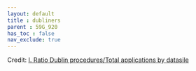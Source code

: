 ```yaml
---
layout: default
title : dubliners
parent : 59G_920
has_toc : false
nav_exclude: true
--- 
```


<div id="observablehq-contents-4c0c1fef"></div>
<div id="observablehq-Intro-4c0c1fef"></div>
<div id="observablehq-VISU-4c0c1fef"></div>
<div id="observablehq-graph-4c0c1fef"></div>
<div id="observablehq-viewof-origines-4c0c1fef"></div>
<div id="observablehq-graph1-4c0c1fef"></div>
<div id="observablehq-map-4c0c1fef"></div>
<div id="observablehq-viewof-annee_min2-4c0c1fef"></div>
<div id="observablehq-map1-4c0c1fef"></div>
<div id="observablehq-Attention-4c0c1fef"></div>
<div id="observablehq-Comment-4c0c1fef"></div>
<p>Credit: <a href="https://observablehq.com/d/dc651ec630d48c20">I. Ratio Dublin procedures/Total applications by datasile</a></p>

<link rel="stylesheet" href="https://cdn.jsdelivr.net/npm/@observablehq/inspector@5/dist/inspector.css">
<script type="module">
import {Runtime, Inspector} from "https://cdn.jsdelivr.net/npm/@observablehq/runtime@5/dist/runtime.js";
import define from "https://api.observablehq.com/d/dc651ec630d48c20.js?v=4";
new Runtime().module(define, name => {
  if (name === "contents") return new Inspector(document.querySelector("#observablehq-contents-4c0c1fef"));
  if (name === "Intro") return new Inspector(document.querySelector("#observablehq-Intro-4c0c1fef"));
  if (name === "VISU") return new Inspector(document.querySelector("#observablehq-VISU-4c0c1fef"));
  if (name === "graph") return new Inspector(document.querySelector("#observablehq-graph-4c0c1fef"));
  if (name === "viewof origines") return new Inspector(document.querySelector("#observablehq-viewof-origines-4c0c1fef"));
  if (name === "graph1") return new Inspector(document.querySelector("#observablehq-graph1-4c0c1fef"));
  if (name === "map") return new Inspector(document.querySelector("#observablehq-map-4c0c1fef"));
  if (name === "viewof annee_min2") return new Inspector(document.querySelector("#observablehq-viewof-annee_min2-4c0c1fef"));
  if (name === "map1") return new Inspector(document.querySelector("#observablehq-map1-4c0c1fef"));
  if (name === "Attention") return new Inspector(document.querySelector("#observablehq-Attention-4c0c1fef"));
  if (name === "Comment") return new Inspector(document.querySelector("#observablehq-Comment-4c0c1fef"));
  return ["maxY","yMax","tauxDublines"].includes(name);
});
</script>
